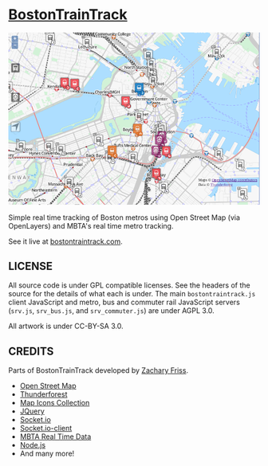 [BostonTrainTrack](http://bostontraintrack.com)
================


![Real Time Tracking](/misc/bostontraintrackScreenshot.png)

Simple real time tracking of Boston metros using Open Street Map (via OpenLayers) and MBTA's real time metro tracking.

See it live at [bostontraintrack.com](http://bostontraintrack.com).

LICENSE
-------

All source code is under GPL compatible licenses.
See the headers of the source for the details of what each is under.
The main `bostontraintrack.js` client JavaScript and metro, bus and commuter rail JavaScript servers (`srv.js`, `srv_bus.js`, and `srv_commuter.js`) are under AGPL 3.0.

All artwork is under CC-BY-SA 3.0.


CREDITS
-------
  Parts of BostonTrainTrack developed by [Zachary Friss](http://friss.me).

  - [Open Street Map](http://www.openstreetmap.org)
  - [Thunderforest](http://www.thunderforest.com)
  - [Map Icons Collection](http://mapicons.nicolasmollet.com)
  - [JQuery](http://jquery.com)
  - [Socket.io](http://socket.io)
  - [Socket.io-client](https://github.com/Automattic/socket.io-client)
  - [MBTA Real Time Data](http://www.mbta.com/rider_tools/developers)
  - [Node.js](http://nodejs.org)
  - And many more!
